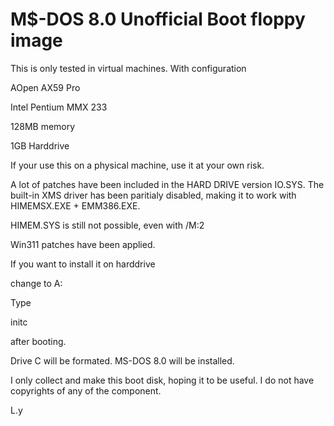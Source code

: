 # M$-DOS 8.0 Unofficial Boot floppy image
This is only tested in virtual machines. With configuration 

AOpen AX59 Pro

Intel Pentium MMX 233

128MB memory

1GB Harddrive

If your use this on a physical machine, use it at your own risk.

A lot of patches have been included in the HARD DRIVE version IO.SYS.
The built-in XMS driver has been paritialy disabled, making it to work with HIMEMSX.EXE + EMM386.EXE.

HIMEM.SYS is still not possible, even with /M:2

Win311 patches have been applied.

If you want to install it on harddrive

change to A:

Type 

initc

after booting.

Drive C will be formated. MS-DOS 8.0 will be installed.

I only collect and make this boot disk, hoping it to be useful.
I do not have copyrights of any of the component.

L.y

